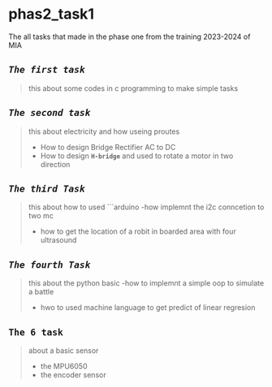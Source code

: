 # phas2_task1
The all tasks that made in the phase one from the training 2023-2024 of MIA 

## _`The first task `_
> this about some codes in c programming to make simple tasks

## _`The second task `_
> this about electricity and how useing proutes
  >- How to design Bridge Rectifier AC to DC  
  >- How to design **`H-bridge`**  and used to rotate a motor in two direction
  
## _`The third Task`_
>this about how to used ```arduino
  >-how implemnt the i2c conncetion to two mc
  >- how to get the location of a robit in boarded  area with four ultrasound
## _`The fourth Task`_
> this about the python basic
  >-how to implemnt a simple oop to simulate a battle
  >- hwo to used machine language to get predict of linear regresion
## __`The 6 task `__
>about a basic sensor
  >- the MPU6050
  >-  the encoder sensor
